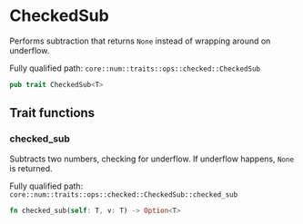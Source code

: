 # CheckedSub

Performs subtraction that returns `None` instead of wrapping around on underflow.

Fully qualified path: `core::num::traits::ops::checked::CheckedSub`

```rust
pub trait CheckedSub<T>
```

## Trait functions

### checked_sub

Subtracts two numbers, checking for underflow. If underflow happens, `None` is returned.

Fully qualified path: `core::num::traits::ops::checked::CheckedSub::checked_sub`

```rust
fn checked_sub(self: T, v: T) -> Option<T>
```



